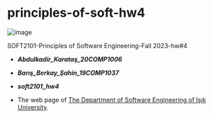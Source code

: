 # principles-of-soft-hw4

![image](https://github.com/abdulkadirkaratas/principles-of-soft-hw4/assets/122316106/feb31ceb-2ee3-4bf1-a72c-5273e1719659)

SOFT2101-Principles of Software Engineering-Fall 2023-hw#4

- ***Abdulkadir_Karataş_20COMP1006***

- ***Barış_Berkay_Şahin_19COMP1037***

- ***soft2101_hw4***

- The web page of [The Department of Software Engineering of Işık University](https://pages.github.com/).
